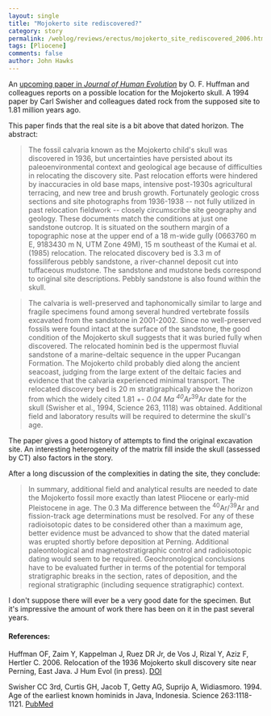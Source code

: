 ```yaml
---
layout: single 
title: "Mojokerto site rediscovered?" 
category: story
permalink: /weblog/reviews/erectus/mojokerto_site_rediscovered_2006.html
tags: [Pliocene] 
comments: false 
author: John Hawks 
---
```



<p>
An <a href="http://dx.doi.org/10.1016/j.jhevol.2005.11.002">upcoming paper in <i>Journal of Human Evolution</i></a> by O. F. Huffman and colleagues reports on a possible location for the Mojokerto skull. A 1994 paper by Carl Swisher and colleagues dated rock from the supposed site to 1.81 million years ago. 
</p>

<p>
This paper finds that the real site is a bit above that dated horizon. The abstract: 
</p>

<blockquote>The fossil calvaria known as the Mojokerto child's skull was discovered in 1936, but uncertainties have persisted about its paleoenvironmental context and geological age because of difficulties in relocating the discovery site. Past relocation efforts were hindered by inaccuracies in old base maps, intensive post-1930s agricultural terracing, and new tree and brush growth. Fortunately geologic cross sections and site photographs from 1936-1938 -- not fully utilized in past relocation fieldwork -- closely circumscribe site geography and geology. These documents match the conditions at just one sandstone outcrop. It is situated on the southern margin of a topographic nose at the upper end of a 18 m-wide gully (0663760 m E, 9183430 m N, UTM Zone 49M), 15 m southeast of the Kumai et al. (1985) relocation. The relocated discovery bed is 3.3 m of fossiliferous pebbly sandstone, a river-channel deposit cut into tuffaceous mudstone. The sandstone and mudstone beds correspond to original site descriptions. Pebbly sandstone is also found within the skull.</blockquote>

<blockquote>The calvaria is well-preserved and taphonomically similar to large and fragile specimens found among several hundred vertebrate fossils excavated from the sandstone in 2001-2002. Since no well-preserved fossils were found intact at the surface of the sandstone, the good condition of the Mojokerto skull suggests that it was buried fully when discovered. The relocated hominin bed is the uppermost fluvial sandstone of a marine-deltaic sequence in the upper Pucangan Formation. The Mojokerto child probably died along the ancient seacoast, judging from the large extent of the deltaic facies and evidence that the calvaria experienced minimal transport. The relocated discovery bed is 20 m stratigraphically above the horizon from which the widely cited 1.81 +<i>- 0.04 Ma <sup>40</sup>Ar</i><sup>39</sup>Ar date for the skull (Swisher et al., 1994, Science 263, 1118) was obtained. Additional field and laboratory results will be required to determine the skull's age.</blockquote>

<p>
The paper gives a good history of attempts to find the original excavation site. An interesting heterogeneity of the matrix fill inside the skull (assessed by CT) also factors in the story. 
</p>

<p>
After a long discussion of the complexities in dating the site, they conclude: 
</p>

<blockquote>In summary, additional field and analytical results are needed to date the Mojokerto fossil more exactly than latest Pliocene or early-mid Pleistocene in age. The 0.3 Ma difference between the <sup>40</sup>Ar/<sup>39</sup>Ar and fission-track age determinations must be resolved. For any of these radioisotopic dates to be considered other than a maximum age, better evidence must be advanced to show that the dated material was erupted shortly before deposition at Perning. Additional paleontological and magnetostratigraphic control and radioisotopic dating would seem to be required. Geochronological conclusions have to be evaluated further in terms of the potential for temporal stratigraphic breaks in the section, rates of deposition, and the regional stratigraphic (including sequence stratigraphic) context.</blockquote>

<p>
I don't suppose there will ever be a very good date for the specimen. But it's impressive the amount of work there has been on it in the past several years. 
</p>

<h4>References:</h4>

<p class="cite">Huffman OF, Zaim Y, Kappelman J, Ruez DR Jr, de Vos J, Rizal Y, Aziz F, Hertler C. 2006. Relocation of the 1936 Mojokerto skull discovery site near Perning, East Java. J Hum Evol (in press). <a href="http://dx.doi.org/10.1016/j.jhevol.2005.11.002">DOI</a></p>

<p class="cite">Swisher CC 3rd, Curtis GH, Jacob T, Getty AG, Suprijo A, Widiasmoro. 1994. Age of the earliest known hominids in Java, Indonesia. Science 263:1118-1121. <a href="http://www.ncbi.nlm.nih.gov/entrez/query.fcgi?cmd=Retrieve&db=pubmed&dopt=Abstract&list_uids=8108729&query_hl=3&itool=pubmed_docsum">PubMed</a></p>

